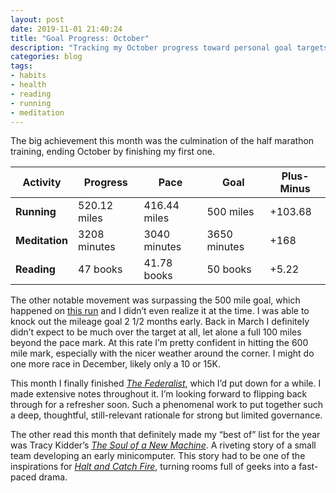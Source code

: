 ```yaml
---
layout: post
date: 2019-11-01 21:40:24
title: "Goal Progress: October"
description: "Tracking my October progress toward personal goal targets for the year."
categories: blog
tags:
- habits
- health
- reading
- running
- meditation
---
```


The big achievement this month was the culmination of the half marathon training, ending October by finishing my first one.

| Activity       | Progress     | Pace         | Goal         | Plus-Minus                         |
|----------------|--------------|--------------|--------------|------------------------------------|
| **Running**    | 520.12 miles | 416.44 miles | 500 miles    | <span class="green">+103.68</span> |
| **Meditation** | 3208 minutes | 3040 minutes | 3650 minutes | <span class="green">+168</span>    |
| **Reading**    | 47 books     | 41.78 books  | 50 books     | <span class="green">+5.22</span>   |

The other notable movement was surpassing the 500 mile goal, which happened on [this run](https://www.strava.com/activities/2804708135/overview "Warm") and I didn’t even realize it at the time. I was able to knock out the mileage goal 2 1/2 months early. Back in March I definitely didn’t expect to be much over the target at all, let alone a full 100 miles beyond the pace mark. At this rate I’m pretty confident in hitting the 600 mile mark, especially with the nicer weather around the corner. I might do one more race in December, likely only a 10 or 15K.

This month I finally finished _[The Federalist](/books/hamilton-the-federalist-papers/ "The Federalist")_, which I’d put down for a while. I made extensive notes throughout it. I’m looking forward to flipping back through for a refresher soon. Such a phenomenal work to put together such a deep, thoughtful, still-relevant rationale for strong but limited governance.

The other read this month that definitely made my “best of” list for the year was Tracy Kidder’s _[The Soul of a New Machine](/books/kidder-the-soul-of-a-new-machine/ "The Soul of a New Machine")_. A riveting story of a small team developing an early minicomputer. This story had to be one of the inspirations for _[Halt and Catch Fire](https://en.wikipedia.org/wiki/Halt_and_Catch_Fire_(TV_series) "Halt and Catch Fire")_, turning rooms full of geeks into a fast-paced drama.

